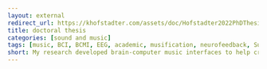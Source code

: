 ```yaml
---
layout: external
redirect_url: https://khofstadter.com/assets/doc/Hofstadter2022PhDThesis_v.2_compressed.pdf
title: doctoral thesis
categories: [sound and music]
tags: [music, BCI, BCMI, EEG, academic, musification, neurofeedback, SuperCollider, programming]
short: My research developed brain-computer music interfaces to help create and maintain meditative states of mind.
---
```


